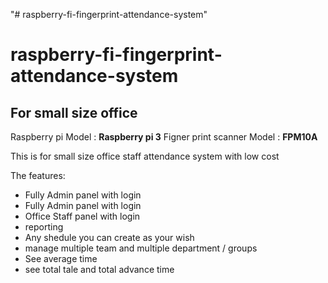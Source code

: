 "# raspberry-fi-fingerprint-attendance-system"
<h1>raspberry-fi-fingerprint-attendance-system</h1>
<h2>For small size office</h2>

Raspberry pi Model : <b>Raspberry pi 3</b>
Figner print scanner Model : <b>FPM10A</b>

This is for small size office staff attendance system with low cost


The features:
    <ul>
<li>Fully Admin panel with login</li>
    <li>Fully Admin panel with login</li>
    <li>Office Staff panel with login</li>
    <li>reporting</li>
    <li>Any shedule you can create as your wish</li>
    <li>manage multiple team and multiple department / groups</li>
    <li>See average time </li>
    <li>see total tale and total advance time</li>
</ul>
